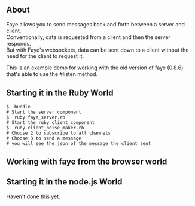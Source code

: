## About

Faye allows you to send messages back and forth between a server and client.  
Conventionally, data is requested from a client and then the server responds.  
But with Faye's websockets, data can be sent down to a client without the need for the client to request it.  

This is an example demo for working with the old version of faye (0.8.6) that's able to use the #listen method.  


## Starting it in the Ruby World

    $  bundle
    # Start the server component
    $  ruby faye_server.rb
    # Start the ruby client component
    $  ruby client_noise_maker.rb
    # Choose 2 to subscribe to all channels
    # Choose 3 to send a message
    # you will see the json of the message the client sent


## Working with faye from the browser world



## Starting it in the node.js World

Haven't done this yet.

